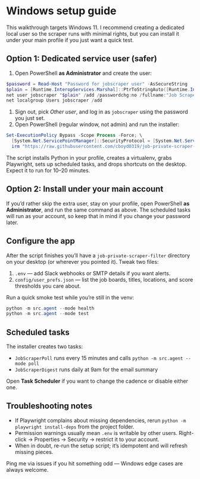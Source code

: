 # Windows setup guide

This walkthrough targets Windows 11. I recommend creating a dedicated local user so the scraper runs with minimal rights, but you can install it under your main profile if you just want a quick test.

## Option 1: Dedicated service user (safer)

1. Open PowerShell **as Administrator** and create the user:

```powershell
$password = Read-Host "Password for jobscraper user" -AsSecureString
$plain = [Runtime.InteropServices.Marshal]::PtrToStringAuto([Runtime.InteropServices.Marshal]::SecureStringToBSTR($password))
net user jobscraper "$plain" /add /passwordchg:no /fullname:"Job Scraper Service"
net localgroup Users jobscraper /add
```

1. Sign out, pick *Other user*, and log in as `jobscraper` using the password you just set.
1. Open PowerShell (regular window, not admin) and run the installer:

```powershell
Set-ExecutionPolicy Bypass -Scope Process -Force; \
  [System.Net.ServicePointManager]::SecurityProtocol = [System.Net.ServicePointManager]::SecurityProtocol -bor 3072; \
  irm "https://raw.githubusercontent.com/cboyd0319/job-private-scraper-filter/main/scripts/setup_windows.ps1" | iex
```

The script installs Python in your profile, creates a virtualenv, grabs Playwright, sets up scheduled tasks, and drops shortcuts on the desktop. Expect it to run for 10–20 minutes.

## Option 2: Install under your main account

If you’d rather skip the extra user, stay on your profile, open PowerShell **as Administrator**, and run the same command as above. The scheduled tasks will run as your account, so keep that in mind if you change your password later.

## Configure the app

After the script finishes you’ll have a `job-private-scraper-filter` directory on your desktop (or wherever you pointed it). Tweak two files:

1. `.env` — add Slack webhooks or SMTP details if you want alerts.
1. `config/user_prefs.json` — list the job boards, titles, locations, and score thresholds you care about.

Run a quick smoke test while you’re still in the venv:

```powershell
python -m src.agent --mode health
python -m src.agent --mode test
```

## Scheduled tasks

The installer creates two tasks:

- `JobScraperPoll` runs every 15 minutes and calls `python -m src.agent --mode poll`
- `JobScraperDigest` runs daily at 9am for the email summary

Open **Task Scheduler** if you want to change the cadence or disable either one.

## Troubleshooting notes

- If Playwright complains about missing dependencies, rerun `python -m playwright install-deps` from the project folder.
- Permission warnings usually mean `.env` is writable by other users. Right-click → Properties → Security → restrict it to your account.
- When in doubt, re-run the setup script; it’s idempotent and will refresh missing pieces.

Ping me via issues if you hit something odd — Windows edge cases are always welcome.

